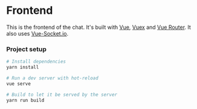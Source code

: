 # Frontend

This is the frontend of the chat.
It's built with [Vue](https://vuejs.org/), [Vuex](https://vuex.vuejs.org) and [Vue Router](https://router.vuejs.org/).
It also uses [Vue-Socket.io](https://github.com/MetinSeylan/Vue-Socket.io).

### Project setup
```bash
# Install dependencies
yarn install

# Run a dev server with hot-reload
vue serve

# Build to let it be served by the server
yarn run build
```

